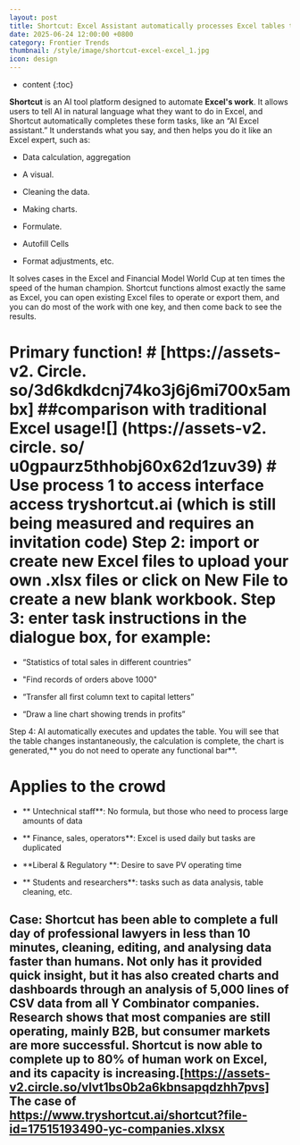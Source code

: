 ```yaml
---
layout: post
title: Shortcut: Excel Assistant automatically processes Excel tables through natural language dialogue
date: 2025-06-24 12:00:00 +0800
category: Frontier Trends
thumbnail: /style/image/shortcut-excel-excel_1.jpg
icon: design
---
```

* content
{:toc}

**Shortcut** is an AI tool platform designed to automate **Excel's work**. It allows users to tell AI in natural language what they want to do in Excel, and Shortcut automatically completes these form tasks, like an “AI Excel assistant.” It understands what you say, and then helps you do it like an Excel expert, such as:

- Data calculation, aggregation

- A visual.

- Cleaning the data.

- Making charts.

- Formulate.

- Autofill Cells

- Format adjustments, etc.

It solves cases in the Excel and Financial Model World Cup at ten times the speed of the human champion. Shortcut functions almost exactly the same as Excel, you can open existing Excel files to operate or export them, and you can do most of the work with one key, and then come back to see the results.

# Primary function! # [https://assets-v2. Circle. so/3d6kdkdcnj74ko3j6j6mi700x5ambx] ##comparison with traditional Excel usage![] (https://assets-v2. circle. so/ u0gpaurz5thhobj60x62d1zuv39) # Use process 1 to access interface access tryshortcut.ai (which is still being measured and requires an invitation code)  Step 2: import or create new Excel files to upload your own .xlsx files or click on **New File** to create a new blank workbook.  Step 3: enter task instructions in the dialogue box, for example:

- “Statistics of total sales in different countries”

- "Find records of orders above 1000"

- “Transfer all first column text to capital letters”

- “Draw a line chart showing trends in profits”

Step 4: AI automatically executes and updates the table. You will see that the table changes instantaneously, the calculation is complete, the chart is generated,** you do not need to operate any functional bar**.

# Applies to the crowd

- ** Untechnical staff**: No formula, but those who need to process large amounts of data

- ** Finance, sales, operators**: Excel is used daily but tasks are duplicated

- **Liberal & Regulatory **: Desire to save PV operating time

- ** Students and researchers**: tasks such as data analysis, table cleaning, etc.

## Case: Shortcut has been able to complete a full day of professional lawyers in less than 10 minutes, cleaning, editing, and analysing data faster than humans. Not only has it provided quick insight, but it has also created charts and dashboards through an analysis of 5,000 lines of CSV data from all Y Combinator companies. Research shows that most companies are still operating, mainly B2B, but consumer markets are more successful. Shortcut is now able to complete up to 80% of human work on Excel, and its capacity is increasing.[https://assets-v2.circle.so/vlvt1bs0b2a6kbnsapqdzhh7pvs] The case of https://www.tryshortcut.ai/shortcut?file-id=17515193490-yc-companies.xlxsx